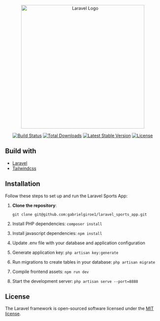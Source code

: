 <p align="center"><a href="https://laravel.com" target="_blank"><img src="https://raw.githubusercontent.com/laravel/art/master/logo-lockup/5%20SVG/2%20CMYK/1%20Full%20Color/laravel-logolockup-cmyk-red.svg" width="400" alt="Laravel Logo"></a></p>

<p align="center">
<a href="https://github.com/laravel/framework/actions"><img src="https://github.com/laravel/framework/workflows/tests/badge.svg" alt="Build Status"></a>
<a href="https://packagist.org/packages/laravel/framework"><img src="https://img.shields.io/packagist/dt/laravel/framework" alt="Total Downloads"></a>
<a href="https://packagist.org/packages/laravel/framework"><img src="https://img.shields.io/packagist/v/laravel/framework" alt="Latest Stable Version"></a>
<a href="https://packagist.org/packages/laravel/framework"><img src="https://img.shields.io/packagist/l/laravel/framework" alt="License"></a>
</p>

## Build with
- [Laravel](https://laravel.org/)
- [Tailwindcss](https://tailwindcss.com)

## Installation

Follow these steps to set up and run the Laravel Sports App:

1. **Clone the repository**:

   `git clone git@github.com:gabrielgiroe1/laravel_sports_app.git`

2. Install PHP dependencies:
   `composer install`
3. Install javascript dependencies:
   `npm install`

4. Update .env file with your database and application configuration

5. Generate application key:
   `php artisan key:generate`

6. Run migrations to create tables in your database:
   `php artisan migrate`

7. Compile frontend assets:
   `npm run dev`

8. Start the development server:
   `php artisan serve --port=8888`

## License

The Laravel framework is open-sourced software licensed under the [MIT license](https://opensource.org/licenses/MIT).
